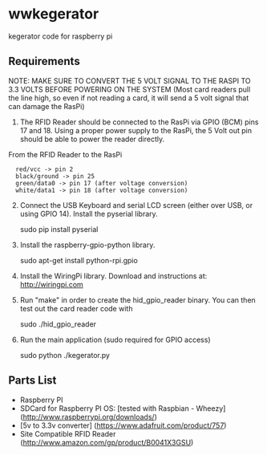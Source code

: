 # wwkegerator
kegerator code for raspberry pi

Requirements
------------
NOTE: MAKE SURE TO CONVERT THE 5 VOLT SIGNAL TO THE RASPI TO 3.3 VOLTS BEFORE POWERING ON THE SYSTEM (Most card readers pull the line high, so even if not reading a card, it will send a 5 volt signal that can damage the RasPi)

1. The RFID Reader should be connected to the RasPi via GPIO (BCM) pins 17 and 18. Using a proper power supply to the RasPi, the 5 Volt out pin should be able to power the reader directly.

From the RFID Reader to the RasPi

      red/vcc -> pin 2
      black/ground -> pin 25
      green/data0 -> pin 17 (after voltage conversion)
      white/data1 -> pin 18 (after voltage conversion)

2. Connect the USB Keyboard and serial LCD screen (either over USB, or using GPIO 14). Install the pyserial library. 

      sudo pip install pyserial
      
3. Install the raspberry-gpio-python library.

      sudo apt-get install python-rpi.gpio

4. Install the WiringPi library. Download and instructions at: http://wiringpi.com

5. Run "make" in order to create the hid_gpio_reader binary. You can then test out the card reader code with 

      sudo ./hid_gpio_reader

6. Run the main application (sudo required for GPIO access)

      sudo python ./kegerator.py 

Parts List
----------
 * Raspberry PI
 * SDCard for Raspberry PI OS: [tested with Raspbian - Wheezy] (http://www.raspberrypi.org/downloads/)
 * [5v to 3.3v converter] (https://www.adafruit.com/product/757) 
 * Site Compatible RFID Reader (http://www.amazon.com/gp/product/B0041X3GSU)

